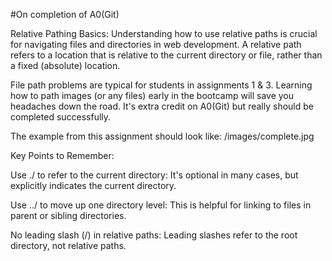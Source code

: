 #On completion of A0(Git)

Relative Pathing Basics:
Understanding how to use relative paths is crucial for navigating files and directories in web development. A relative path refers to a location that is relative to the current directory or file, rather than a fixed (absolute) location.

File path problems are typical for students in assignments 1 & 3. Learning how to path images (or any files) early in the bootcamp will save you headaches down the road. It's extra credit on A0(Git) but really should be completed successfully. 

The example from this assignment should look like: /images/complete.jpg

Key Points to Remember:

Use ./ to refer to the current directory: It's optional in many cases, but explicitly indicates the current directory.

Use ../ to move up one directory level: This is helpful for linking to files in parent or sibling directories.

No leading slash (/) in relative paths: Leading slashes refer to the root directory, not relative paths.